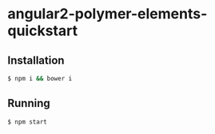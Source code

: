 # angular2-polymer-elements-quickstart

## Installation

```sh
$ npm i && bower i
```

## Running

```sh
$ npm start
```
